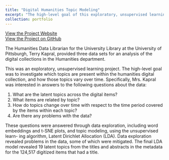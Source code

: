 ```yaml
---
title: "Digital Humanities Topic Modeling"
excerpt: "The high-level goal of this exploratory, unsupervised learning project was to investigate which topics are present within the humanities digital collection, and how those topics vary over time.<br/><img src='/images/DigitalHumanitiesTopicModeling.png'>"
collection: portfolio
---
```


<a href="https://lisaover.github.io/DigitalHumanitiesTopicModeling/" target="_blank">View the Project Website</a><br/>
<a href="https://github.com/lisaover/DigitalHumanitiesTopicModeling">View the Project on GitHub</a>

The Humanities Data Librarian for the University Library at the University of Pittsburgh, Terry Kapral, provided three data sets for an analysis of the digital collections in the Humanities department.

This was an exploratory, unsupervised learning project. The high-level goal was to investigate which topics are present within the humanities digital collection, and how those topics vary over time. Specifically, Mrs. Kapral was interested in answers to the following questions about the data:

1. What are the latent topics across the digital items?
2. What items are related by topic?
3. How do topics change over time with respect to the time period covered by the items within each topic?
4. Are there any problems with the data?

These questions were answered through data exploration, including word embeddings and t-SNE plots, and topic modeling, using the unsupervised learn- ing algorithm, Latent Dirichlet Allocation (LDA). Data exploration revealed problems in the data, some of which were mitigated. The final LDA model revealed 19 latent topics from the titles and abstracts in the metadata for the 124,517 digitized items that had a title.
